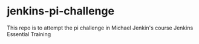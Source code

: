 # jenkins-pi-challenge
This repo is to attempt the pi challenge in Michael Jenkin's course Jenkins Essential Training
